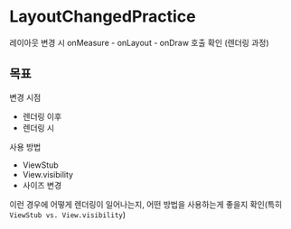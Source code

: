 # LayoutChangedPractice
레이아웃 변경 시 onMeasure - onLayout - onDraw 호출 확인 (렌더링 과정)

## 목표
변경 시점
- 렌더링 이후
- 렌더링 시

사용 방법
- ViewStub
- View.visibility
- 사이즈 변경

이런 경우에 어떻게 렌더링이 일어나는지, 어떤 방법을 사용하는게 좋을지 확인(특히 `ViewStub vs. View.visibility`)
